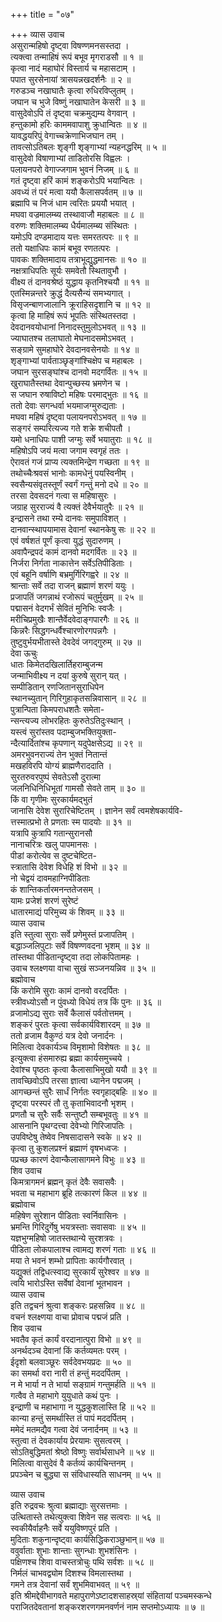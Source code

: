 +++
title = "०७"

+++
व्यास उवाच  
असुरान्महिषो दृष्ट्वा विषण्णमनसस्तदा ।  
त्यक्त्वा तन्माहिषं रूपं बभूव मृगराडसौ ॥ १ ॥  
कृत्वा नादं महाघोरं विस्तार्य च महासटाम् ।  
पपात सुरसेनायां त्रासयन्नखदर्शनैः ॥ २ ॥  
गरुडञ्च नखाघातैः कृत्वा रुधिरविप्लुतम् ।  
जघान च भुजे विष्णुं नखाघातेन केसरी ॥ ३ ॥  
वासुदेवोऽपि तं दृष्ट्वा चक्रमुद्यम्य वेगवान् ।  
हन्तुकामो हरिः काममवापाशु क्रुधान्वितः ॥ ४ ॥  
यावद्धयरिपुं वेगाच्चक्रेणाभिजघान तम् ।  
तावत्सोऽतिबलः शृङ्गी शृङ्गाभ्यां न्यहनद्धरिम् ॥ ५ ॥  
वासुदेवो विषाणाभ्यां ताडितोरसि विह्वलः ।  
पलायनपरो वेगाज्जगाम भुवनं निजम् ॥ ६ ॥  
गतं दृष्ट्वा हरिं कामं शङ्करोऽपि भयान्वितः ।  
अवध्यं तं परं मत्वा ययौ कैलासपर्वतम् ॥ ७ ॥  
ब्रह्मापि च निजं धाम त्वरितः प्रययौ भयात् ।  
मघवा वज्रमालम्ब्य तस्थावाजौ महाबलः ॥ ८ ॥  
वरुणः शक्तिमालम्ब्य धैर्यमालम्ब्य संस्थितः ।  
यमोऽपि दण्डमादाय यत्तः समरतत्परः ॥ ९ ॥  
ततो यक्षाधिपः कामं बभूव रणतत्परः ।  
पावकः शक्तिमादाय तत्राभूद्युद्धमानसः ॥ १० ॥  
नक्षत्राधिपतिः सूर्यः समवेतौ स्थितावुभौ ।  
वीक्ष्य तं दानवश्रेष्ठं युद्धाय कृतनिश्चयौ ॥ ११ ॥  
एतस्मिन्नन्तरे क्रुद्धं दैत्यसैन्यं समभ्यगात् ।  
विसृजन्बाणजालानि क्रूराहिसदृशानि च ॥ १२ ॥  
कृत्वा हि माहिषं रूपं भूपतिः संस्थितस्तदा ।  
देवदानवयोधानां निनादस्तुमुलोऽभवत् ॥ १३ ॥  
ज्याघातश्च तलाघातो मेघनादसमोऽभवत् ।  
सङ्ग्रामे सुमहाघोरे देवदानवसेनयोः ॥ १४ ॥  
शृङ्गाभ्यां पार्वताञ्छृङ्गांश्चिक्षेप च महाबलः ।  
जघान सुरसङ्घांश्च दानवो मदगर्वितः ॥ १५ ॥  
खुराघातैस्तथा देवान्पुच्छस्य भ्रमणेन च ।  
स जघान रुषाविष्टो महिषः परमाद्‌भुतः ॥ १६ ॥  
ततो देवाः सगन्धर्वा भयमाजग्मुरुद्यताः ।  
मघवा महिषं दृष्ट्वा पलायनपरोऽभवत् ॥ १७ ॥  
सङ्गरं सम्परित्यज्य गते शक्रे शचीपतौ ।  
यमो धनाधिपः पाशी जग्मुः सर्वे भयातुराः ॥ १८ ॥  
महिषोऽपि जयं मत्वा जगाम स्वगृहं ततः ।  
ऐरावतं गजं प्राप्य त्यक्तमिन्द्रेण गच्छता ॥ १९ ॥  
तथोच्चैःश्रवसं भानोः कामधेनुं पयस्विनीम् ।  
स्वसैन्यसंवृतस्तूर्णं स्वर्गं गन्तुं मनो दधे ॥ २० ॥  
तरसा देवसदनं गत्वा स महिषासुरः ।  
जग्राह सुरराज्यं वै त्यक्तं देवैर्भयातुरैः ॥ २१ ॥  
इन्द्रासने तथा रम्ये दानवः समुपाविशत् ।  
दानवान्स्थापयामास देवानां स्थानकेषु सः ॥ २२ ॥  
एवं वर्षशतं पूर्णं कृत्वा युद्धं सुदारुणम् ।  
अवापैन्द्रपदं कामं दानवो मदगर्वितः ॥ २३ ॥  
निर्जरा निर्गता नाकात्तेन सर्वेऽतिपीडिताः ।  
एवं बहूनि वर्षाणि बभ्रमुर्गिरिगह्वरे ॥ २४ ॥  
श्रान्ताः सर्वे तदा राजन् ब्रह्माणं शरणं ययुः ।  
प्रजापतिं जगन्नाथं रजोरूपं चतुर्मुखम् ॥ २५ ॥  
पद्मासनं वेदगर्भं सेवितं मुनिभिः स्वजैः ।  
मरीचिप्रमुखैः शान्तैर्वेदवेदाङ्गपारगैः ॥ २६ ॥  
किन्नरैः सिद्धगन्धर्वैश्चारणोरगपन्नगैः ।  
तुष्टुवुर्भयभीतास्ते देवदेवं जगद्‌गुरुम् ॥ २७ ॥  
देवा ऊचुः  
धातः किमेतदखिलार्तिहराम्बुजन्म  
     जन्माभिवीक्ष्य न दयां कुरुषे सुरान् यत् ।  
सम्पीडितान् रणजितानसुराधिपेन  
     स्थानच्युतान् गिरिगुहाकृतसन्निवासान् ॥ २८ ॥  
पुत्रान्पिता किमपराधशतैः समेता-  
     न्सन्त्यज्य लोभरहितः कुरुतेऽतिदुःस्थान् ।  
यस्त्वं सुरांस्तव पदाम्बुजभक्तियुक्ता-  
     न्दैत्यार्दितांश्च कृपणान् यदुपेक्षसेऽद्य ॥ २९ ॥  
अमरभुवनराज्यं तेन भुक्तं नितान्तं  
     मखहविरपि योग्यं ब्राह्मणैराददाति ।  
सुरतरुवरपुष्पं सेवतेऽसौ दुरात्मा  
     जलनिधिनिधिभूतां गामसौ सेवते ताम् ॥ ३० ॥  
किं वा गृणीमः सुरकार्यमद्‌भुतं  
     जानासि देवेश सुरारिचेष्टितम् ।
ज्ञानेन सर्वं त्वमशेषकार्यवि-  
     त्तस्मात्प्रभो ते प्रणताः स्म पादयोः ॥ ३१ ॥  
यत्रापि कुत्रापि गतान्सुरानसौ  
     नानाचरित्रः खलु पापमानसः ।  
पीडां करोत्येव स दुष्टचेष्टित-  
     स्त्रातासि देवेश विधेहि शं विभो ॥ ३२ ॥  
नो चेद्वयं दावमहाग्निपीडिताः  
     कं शान्तिकर्तारमनन्ततेजसम् ।  
यामः प्रजेशं शरणं सुरेष्टं  
     धातारमाद्यं परिमुच्य कं शिवम् ॥ ३३ ॥  
व्यास उवाच  
इति स्तुत्वा सुराः सर्वे प्रणेमुस्तं प्रजापतिम् ।  
बद्धाञ्जलिपुटाः सर्वे विषण्णवदना भृशम् ॥ ३४ ॥  
तांस्तथा पीडितान्दृष्ट्वा तदा लोकपितामहः ।  
उवाच श्लक्ष्णया वाचा सुखं सञ्जनयन्निव ॥ ३५ ॥  
ब्रह्मोवाच  
किं करोमि सुराः कामं दानवो वरदर्पितः ।  
स्त्रीवध्योऽसौ न पुंवध्यो विधेयं तत्र किं पुनः ॥ ३६ ॥  
व्रजामोऽद्य सुराः सर्वे कैलासं पर्वतोत्तमम् ।  
शङ्करं पुरतः कृत्वा सर्वकार्यविशारदम् ॥ ३७ ॥  
ततो व्रजाम वैकुण्ठं यत्र देवो जनार्दनः ।  
मिलित्वा देवकार्यञ्च विमृशामो विशेषतः ॥ ३८ ॥  
इत्युक्त्वा हंसमारुह्य ब्रह्मा कार्यसमुच्चये ।  
देवांश्च पृष्ठतः कृत्वा कैलासाभिमुखो ययौ ॥ ३९ ॥  
तावच्छिवोऽपि तरसा ज्ञात्वा ध्यानेन पद्मजम् ।  
आगच्छन्तं सुरैः सार्धं निर्गतः स्वगृहाद्‌बहिः ॥ ४० ॥  
दृष्ट्वा परस्परं तौ तु कृताभिवादनौ भृशम् ।  
प्रणतौ च सुरैः सर्वैः सन्तुष्टौ सम्बभूवतुः ॥ ४१ ॥  
आसनानि पृथग्दत्त्वा देवेभ्यो गिरिजापतिः ।  
उपविष्टेषु तेष्वेव निषसादासने स्वके ॥ ४२ ॥  
कृत्वा तु कुशलप्रश्नं ब्रह्माणं वृषभध्वजः ।  
पप्रच्छ कारणं देवान्कैलासागमने विभुः ॥ ४३ ॥  
शिव उवाच  
किमत्रागमनं ब्रह्मन् कृतं देवैः सवासवैः ।  
भवता च महाभाग ब्रूहि तत्कारणं किल ॥ ४४ ॥  
ब्रह्मोवाच  
महिषेण सुरेशान पीडिताः स्वर्निवासिनः ।  
भ्रमन्ति गिरिदुर्गेषु भयत्रस्ताः सवासवाः ॥ ४५ ॥  
यज्ञभुग्महिषो जातस्तथान्ये सुरशत्रवः ।  
पीडिता लोकपालाश्च त्वामद्य शरणं गताः ॥ ४६ ॥  
मया ते भवनं शम्भो प्रापिताः कार्यगौरवात् ।  
यद्युक्तं तद्विधत्स्वाद्य सुरकार्यं सुरेश्वर ॥ ४७ ॥  
त्वयि भारोऽस्ति सर्वेषां देवानां भूतभावन ।  
व्यास उवाच  
इति तद्वचनं श्रुत्वा शङ्करः प्रहसन्निव ॥ ४८ ॥  
वचनं श्लक्ष्णया वाचा प्रोवाच पद्मजं प्रति ।  
शिव उवाच  
भवतैव कृतं कार्यं वरदानात्पुरा विभो ॥ ४९ ॥  
अनर्थदञ्च देवानां किं कर्तव्यमतः परम् ।  
ईदृशो बलवाञ्छूरः सर्वदेवभयप्रदः ॥ ५० ॥  
का समर्था वरा नारी तं हन्तुं मददर्पितम् ।  
न मे भार्या न ते भार्या सङ्ग्रामं गन्तुमर्हति ॥ ५१ ॥  
गत्वैव ते महाभागे युयुधाते कथं पुनः ।  
इन्द्राणी च महाभागा न युद्धकुशलास्ति हि ॥ ५२ ॥  
कान्या हन्तुं समर्थास्ति तं पापं मददर्पितम् ।  
ममेदं मतमद्यैव गत्वा देवं जनार्दनम् ॥ ५३ ॥  
स्तुत्वा तं देवकार्याय प्रेरयामः सुसत्वरम् ।  
सोऽतिबुद्धिमतां श्रेष्ठो विष्णुः सर्वार्थसाधने ॥ ५४ ॥  
मिलित्वा वासुदेवं वै कर्तव्यं कार्यचिन्तनम् ।  
प्रपञ्चेन च बुद्ध्या स संविधास्यति साधनम् ॥ ५५ ॥  
  
व्यास उवाच  
इति रुद्रवचः श्रुत्वा ब्रह्माद्याः सुरसत्तमाः ।  
उत्थितास्ते तथेत्युक्त्वा शिवेन सह सत्वराः ॥ ५६ ॥  
स्वकीयैर्वाहनैः सर्वे ययुविष्णपुरं प्रति ।  
मुदिताः शकुनान्दृष्ट्वा कार्यसिद्धिकराञ्छुभान्॥ ५७ ॥  
ववुर्वाताः शुभाः शान्ताः सुगन्धाः शुभशंसिनः ।  
पक्षिणश्च शिवा वाचस्तत्रोचुः पथि सर्वशः ॥ ५८ ॥  
निर्मलं चाभवद्व्योम दिशश्च विमलास्तथा ।  
गमने तत्र देवानां सर्वं शुभमिवाभवत् ॥ ५९ ॥  
इति श्रीमद्देवीभागवते महापुराणेऽष्टादशसाहस्र्यां संहितायां पञ्चमस्कन्धे  
पराजितदेवतानां शङ्करशरणगमनवर्णनं नाम सप्तमोऽध्यायः ॥ ७ ॥
